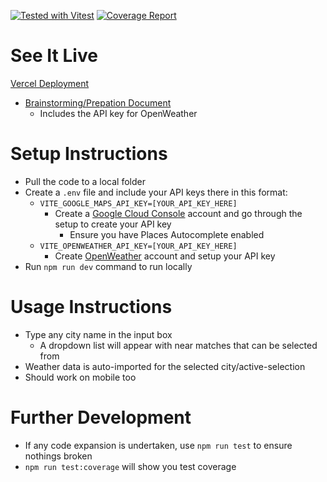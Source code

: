 [![Tested with Vitest](https://img.shields.io/badge/tested%20with-vitest-6E9F18?logo=vitest&logoColor=white)](https://vitest.dev/)
[![Coverage Report](https://img.shields.io/badge/coverage-vitest%20report-blue)](./coverage/index.html)

# See It Live

[Vercel Deployment](https://bfeda.vercel.app/)

- [Brainstorming/Prepation Document](https://docs.google.com/document/d/1eAMTkJJhg03ffocmJEF08bL3qXKrBsJskDWLey2kC3U/edit?usp=sharing)
  - Includes the API key for OpenWeather

# Setup Instructions

- Pull the code to a local folder
- Create a `.env` file and include your API keys there in this format:
  - `VITE_GOOGLE_MAPS_API_KEY=[YOUR_API_KEY_HERE]`
    - Create a [Google Cloud Console](https://console.cloud.google.com/) account and go through the setup to create your API key
      - Ensure you have Places Autocomplete enabled
  - `VITE_OPENWEATHER_API_KEY=[YOUR_API_KEY_HERE]`
    - Create [OpenWeather](https://openweathermap.org/current) account and setup your API key
- Run `npm run dev` command to run locally

# Usage Instructions

- Type any city name in the input box
  - A dropdown list will appear with near matches that can be selected from
- Weather data is auto-imported for the selected city/active-selection
- Should work on mobile too

# Further Development

- If any code expansion is undertaken, use `npm run test` to ensure nothings broken
- `npm run test:coverage` will show you test coverage
